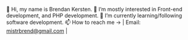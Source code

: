 👋 Hi, my name is Brendan Kersten.
👀 I’m mostly interested in Front-end development, and PHP development.
🌱 I’m currently learning/following software development.
📫 How to reach me -> | Email: mistrbrend@gmail.com |
